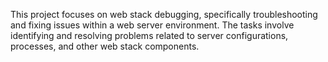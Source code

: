 This project focuses on web stack debugging, specifically troubleshooting and fixing issues within a web server environment. The tasks involve identifying and resolving problems related to server configurations, processes, and other web stack components.
